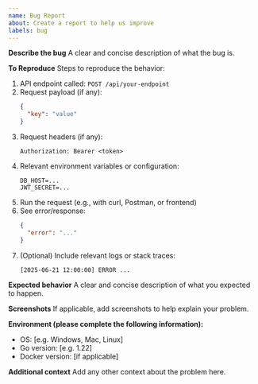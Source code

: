 ```yaml
---
name: Bug Report
about: Create a report to help us improve
labels: bug
---
```


**Describe the bug**
A clear and concise description of what the bug is.

**To Reproduce**
Steps to reproduce the behavior:
1. API endpoint called: `POST /api/your-endpoint`
2. Request payload (if any):
   ```json
   {
     "key": "value"
   }
   ```
3. Request headers (if any):
   ```
   Authorization: Bearer <token>
   ```
4. Relevant environment variables or configuration:
   ```
   DB_HOST=...
   JWT_SECRET=...
   ```
5. Run the request (e.g., with curl, Postman, or frontend)
6. See error/response:
   ```json
   {
     "error": "..."
   }
   ```
7. (Optional) Include relevant logs or stack traces:
   ```
   [2025-06-21 12:00:00] ERROR ...
   ```

**Expected behavior**
A clear and concise description of what you expected to happen.

**Screenshots**
If applicable, add screenshots to help explain your problem.

**Environment (please complete the following information):**
- OS: [e.g. Windows, Mac, Linux]
- Go version: [e.g. 1.22]
- Docker version: [if applicable]

**Additional context**
Add any other context about the problem here.
